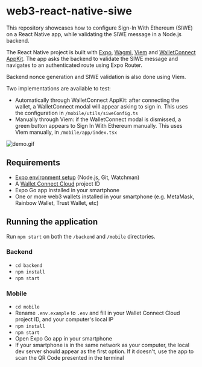 # web3-react-native-siwe

This repository showcases how to configure Sign-In With Ethereum (SIWE) on a React Native app, while validating the SIWE message in a Node.js backend.

The React Native project is built with [Expo](https://expo.dev/), [Wagmi](https://wagmi.sh/), [Viem](https://viem.sh/) and [WalletConnect AppKit](https://docs.walletconnect.com/appkit/overview). The app asks the backend to validate the SIWE message and navigates to an authenticated route using Expo Router.

Backend nonce generation and SIWE validation is also done using Viem.

Two implementations are available to test:

- Automatically through WalletConnect AppKit: after connecting the wallet, a WalletConnect modal will appear asking to sign in. This uses the configuration in `/mobile/utils/siweConfig.ts`
- Manually through Viem: if the WalletConnect modal is dismissed, a green button appears to Sign In With Ethereum manually. This uses Viem manually, in `/mobile/app/index.tsx`

![demo.gif](demo.gif)

## Requirements

- [Expo environment setup](https://docs.expo.dev/get-started/installation/#requirements) (Node.js, Git, Watchman)
- A [Wallet Connect Cloud](https://cloud.walletconnect.com/sign-in) project ID
- Expo Go app installed in your smartphone
- One or more web3 wallets installed in your smartphone (e.g. MetaMask, Rainbow Wallet, Trust Wallet, etc)

## Running the application

Run `npm start` on both the `/backend` and `/mobile` directories.

### Backend

- `cd backend`
- `npm install`
- `npm start`

### Mobile

- `cd mobile`
- Rename `.env.example` to `.env` and fill in your Wallet Connect Cloud project ID, and your computer's local IP
- `npm install`
- `npm start`
- Open Expo Go app in your smartphone
- If your smartphone is in the same network as your computer, the local dev server should appear as the first option. If it doesn't, use the app to scan the QR Code presented in the terminal
